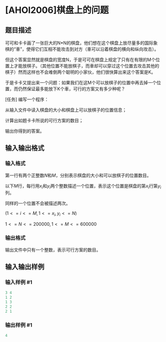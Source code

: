 # [AHOI2006]棋盘上的问题

## 题目描述

可可和卡卡画了一张巨大的N*N的棋盘，他们想在这个棋盘上放尽量多的国际象棋的“車”，使得它们互相不能攻击到对方（車可以沿着棋盘的横向和纵向攻击）。

但这个答案显然就是棋盘的宽度N，于是可可在棋盘上规定了只有在有限的M个位置上才能放棋子。（其他位置不能放棋子，而車却可以穿过这个位置去攻击其他的棋子）然而这样也不会难倒两个聪明的小家伙，他们很快算出来这个答案是K。

于是卡卡又提出来一个问题：如果我们在这M个可以放棋子的位置中再去掉一个位置，而仍然保证最多能放下K个車，可行的方案又有多少种呢？

[任务] 编写一个程序：

从输入文件中读入棋盘的大小和棋盘上可以放棋子的位置信息；

计算出如题卡卡所说的可行方案的数目；

输出你得到的答案。

## 输入输出格式

### 输入格式

第一行有两个正整数$N$和$M$，分别表示棋盘的大小和可以放棋子的位置数目。

以下$M$行，每行用$x_i$和$y_i$两个整数描述一个位置，表示这个位置是棋盘的第$x_i$行第$y_i$列。

同样的一个位置不会被描述两次。

($1<=i<=M, 1<=x_i, y_i<=N$)

$1<=N<=200 000, 1<=M<=600 000$

### 输出格式

输出文件中只有一个整数，表示可行方案的数目。

## 输入输出样例

### 输入样例 #1

```cpp
3 4
1 2
1 3
2 2
2 1
```


### 输出样例 #1

```cpp
4
```



